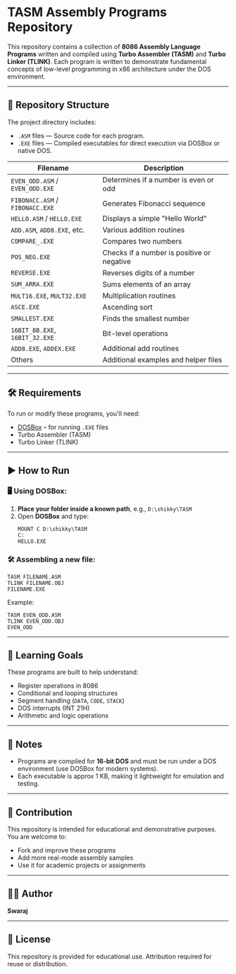 
# TASM Assembly Programs Repository

This repository contains a collection of **8086 Assembly Language Programs** written and compiled using **Turbo Assembler (TASM)** and **Turbo Linker (TLINK)**. Each program is written to demonstrate fundamental concepts of low-level programming in x86 architecture under the DOS environment.

---

## 📁 Repository Structure

The project directory includes:
- `.ASM` files — Source code for each program.
- `.EXE` files — Compiled executables for direct execution via DOSBox or native DOS.

| Filename        | Description |
|----------------|-------------|
| `EVEN_ODD.ASM` / `EVEN_ODD.EXE` | Determines if a number is even or odd |
| `FIBONACC.ASM` / `FIBONACC.EXE` | Generates Fibonacci sequence |
| `HELLO.ASM` / `HELLO.EXE`       | Displays a simple "Hello World" |
| `ADD.ASM`, `ADD8.EXE`, etc.     | Various addition routines |
| `COMPARE_.EXE`                  | Compares two numbers |
| `POS_NEG.EXE`                   | Checks if a number is positive or negative |
| `REVERSE.EXE`                   | Reverses digits of a number |
| `SUM_ARRA.EXE`                  | Sums elements of an array |
| `MULT16.EXE`, `MULT32.EXE`      | Multiplication routines |
| `ASCE.EXE`                      | Ascending sort |
| `SMALLEST.EXE`                  | Finds the smallest number |
| `16BIT_8B.EXE`, `16BIT_32.EXE`  | Bit-level operations |
| `ADD8.EXE`, `ADDEX.EXE`         | Additional add routines |
| Others                          | Additional examples and helper files |

---

## 🛠 Requirements

To run or modify these programs, you'll need:
- [DOSBox](https://www.dosbox.com/) – for running `.EXE` files
- Turbo Assembler (TASM)
- Turbo Linker (TLINK)

---

## ▶️ How to Run

### 🖥️ Using DOSBox:
1. **Place your folder inside a known path**, e.g., `D:\shikky\TASM`
2. Open **DOSBox** and type:
    ```
    MOUNT C D:\shikky\TASM
    C:
    HELLO.EXE
    ```

### 🛠️ Assembling a new file:
```
TASM FILENAME.ASM
TLINK FILENAME.OBJ
FILENAME.EXE
```

Example:
```
TASM EVEN_ODD.ASM
TLINK EVEN_ODD.OBJ
EVEN_ODD
```

---

## 🧠 Learning Goals

These programs are built to help understand:
- Register operations in 8086
- Conditional and looping structures
- Segment handling (`DATA`, `CODE`, `STACK`)
- DOS interrupts (INT 21H)
- Arithmetic and logic operations

---

## 📌 Notes

- Programs are compiled for **16-bit DOS** and must be run under a DOS environment (use DOSBox for modern systems).
- Each executable is approx 1 KB, making it lightweight for emulation and testing.

---

## 🤝 Contribution

This repository is intended for educational and demonstrative purposes. You are welcome to:
- Fork and improve these programs
- Add more real-mode assembly samples
- Use it for academic projects or assignments

---

## 🧑‍💻 Author

**Swaraj**

---

## 📜 License

This repository is provided for educational use. Attribution required for reuse or distribution.
